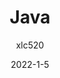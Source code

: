 ---
author: xlc520
title: Java
description: Java
date: 2022-1-5
category: Java
tag: Java
article: true
timeline: true
icon: 
password: 
---